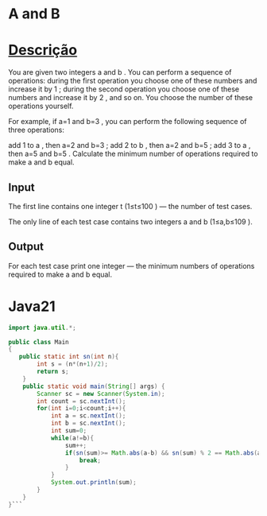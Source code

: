 # A and B

# [Descrição](https://codeforces.com/contest/1278/problem/B)
You are given two integers a
 and b
. You can perform a sequence of operations: during the first operation you choose one of these numbers and increase it by 1
; during the second operation you choose one of these numbers and increase it by 2
, and so on. You choose the number of these operations yourself.

For example, if a=1
 and b=3
, you can perform the following sequence of three operations:

add 1
 to a
, then a=2
 and b=3
;
add 2
 to b
, then a=2
 and b=5
;
add 3
 to a
, then a=5
 and b=5
.
Calculate the minimum number of operations required to make a
 and b
 equal.

## Input
The first line contains one integer t
 (1≤t≤100
) — the number of test cases.

The only line of each test case contains two integers a
 and b
 (1≤a,b≤109
).

## Output
For each test case print one integer — the minimum numbers of operations required to make a
 and b
 equal.

# Java21

```java 
import java.util.*;

public class Main
{
   public static int sn(int n){
        int s = (n*(n+1)/2);
        return s;
    }
    public static void main(String[] args) {
        Scanner sc = new Scanner(System.in);
        int count = sc.nextInt();
        for(int i=0;i<count;i++){
            int a = sc.nextInt();
            int b = sc.nextInt();
            int sum=0;
            while(a!=b){
                sum++;
                if(sn(sum)>= Math.abs(a-b) && sn(sum) % 2 == Math.abs(a-b)%2){
                    break;
                }
            }
            System.out.println(sum);
        }
    }
}```
